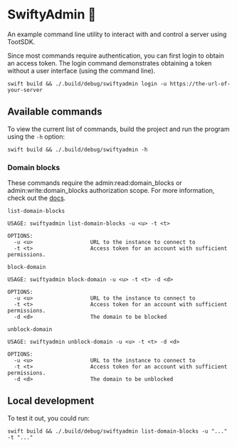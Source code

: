 # SwiftyAdmin 🚀

An example command line utility to interact with and control a server using TootSDK.

Since most commands require authentication, you can first login to obtain an access token. The login command demonstrates obtaining a token without a user interface (using the command line).

```shell
swift build && ./.build/debug/swiftyadmin login -u https://the-url-of-your-server
```

## Available commands

To view the current list of commands, build the project and run the program using the `-h` option:

```
swift build && ./.build/debug/swiftyadmin -h
```

### Domain blocks

These commands require the admin:read:domain_blocks or admin:write:domain_blocks authorization scope.
For more information, check out the [docs](https://docs.joinmastodon.org/methods/admin/domain_blocks/).

`list-domain-blocks`

```
USAGE: swiftyadmin list-domain-blocks -u <u> -t <t>

OPTIONS:
  -u <u>                  URL to the instance to connect to
  -t <t>                  Access token for an account with sufficient permissions.
```

`block-domain`

```
USAGE: swiftyadmin block-domain -u <u> -t <t> -d <d>

OPTIONS:
  -u <u>                  URL to the instance to connect to
  -t <t>                  Access token for an account with sufficient permissions.
  -d <d>                  The domain to be blocked
```

`unblock-domain`

```
USAGE: swiftyadmin unblock-domain -u <u> -t <t> -d <d>

OPTIONS:
  -u <u>                  URL to the instance to connect to
  -t <t>                  Access token for an account with sufficient permissions.
  -d <d>                  The domain to be unblocked
```

## Local development

To test it out, you could run:

```shell
swift build && ./.build/debug/swiftyadmin list-domain-blocks -u "..." -t "..."
```
